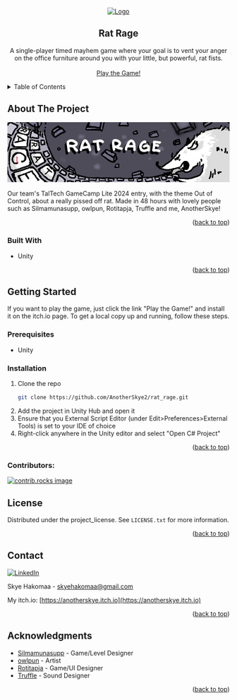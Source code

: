 <!-- Improved compatibility of back to top link: See: https://github.com/othneildrew/Best-README-Template/pull/73 -->
<a id="readme-top"></a>
<!--
*** Thanks for checking out the Best-README-Template. If you have a suggestion
*** that would make this better, please fork the repo and create a pull request
*** or simply open an issue with the tag "enhancement".
*** Don't forget to give the project a star!
*** Thanks again! Now go create something AMAZING! :D
-->



<!-- PROJECT SHIELDS -->
<!--
*** I'm using markdown "reference style" links for readability.
*** Reference links are enclosed in brackets [ ] instead of parentheses ( ).
*** See the bottom of this document for the declaration of the reference variables
*** for contributors-url, forks-url, etc. This is an optional, concise syntax you may use.
*** https://www.markdownguide.org/basic-syntax/#reference-style-links
-->




<!-- PROJECT LOGO -->
<br />
<div align="center">
  <a href="https://github.com/AnotherSkye2/rat_rage">
    <img src="images/logo.png" alt="Logo" width="80" height="80">
  </a>

<h2 align="center">Rat Rage</h2>

  <p align="center">
     A single-player timed mayhem game where your goal is to vent your anger on the office furniture around you with your little, but powerful, rat fists.
    <br />
    <br />
    <a href="https://owlpun.itch.io/rat-rage">Play the Game!</a>
  </p>
</div>



<!-- TABLE OF CONTENTS -->
<details>
  <summary>Table of Contents</summary>
  <ol>
    <li>
      <a href="#about-the-project">About The Project</a>
      <ul>
        <li><a href="#built-with">Built With</a></li>
      </ul>
    </li>
    <li>
      <a href="#getting-started">Getting Started</a>
      <ul>
        <li><a href="#prerequisites">Prerequisites</a></li>
        <li><a href="#installation">Installation</a></li>
      </ul>
    </li>
    <li><a href="#license">License</a></li>
    <li><a href="#contact">Contact</a></li>
    <li><a href="#acknowledgments">Acknowledgments</a></li>
  </ol>
</details>



<!-- ABOUT THE PROJECT -->
## About The Project

![Alt text][product-screenshot]

Our team's TalTech GameCamp Lite 2024 entry, with the theme Out of Control, about a really pissed off rat. Made in 48 hours with lovely people such as Silmamunasupp, owlpun, Rotitapja, Truffle and me, AnotherSkye!


<p align="right">(<a href="#readme-top">back to top</a>)</p>

### Built With

* Unity

<p align="right">(<a href="#readme-top">back to top</a>)</p>

<!-- GETTING STARTED -->
## Getting Started

If you want to play the game, just click the link "Play the Game!" and install it on the itch.io page.
To get a local copy up and running, follow these steps.

### Prerequisites

* Unity


### Installation

1. Clone the repo
   ```sh
   git clone https://github.com/AnotherSkye2/rat_rage.git
   ```
2. Add the project in Unity Hub and open it
3. Ensure that you External Script Editor (under Edit>Preferences>External Tools) is set to your IDE of choice
4. Right-click anywhere in the Unity editor and select "Open C# Project"

<p align="right">(<a href="#readme-top">back to top</a>)</p>

### Contributors:

<a href="https://github.com/AnotherSkye2/rat_rage/graphs/contributors">
  <img src="https://contrib.rocks/image?repo=AnotherSkye2/rat_rage" alt="contrib.rocks image" />
</a>



<!-- LICENSE -->
## License

Distributed under the project_license. See `LICENSE.txt` for more information.

<p align="right">(<a href="#readme-top">back to top</a>)</p>



<!-- CONTACT -->
## Contact

[![LinkedIn][linkedin-shield]][linkedin-url]

Skye Hakomaa - skyehakomaa@gmail.com

My itch.io: [https://anotherskye.itch.io](https://anotherskye.itch.io)

<p align="right">(<a href="#readme-top">back to top</a>)</p>

<!-- ACKNOWLEDGMENTS -->
## Acknowledgments

* [Silmamunasupp](https://silmamunasupp.itch.io/) - Game/Level Designer
* [owlpun](https://owlpun.itch.io) - Artist
* [Rotitapja](https://rotitapja.itch.io/) - Game/UI Designer
* [Truffle](https://truffl3.itch.io/) - Sound Designer

<p align="right">(<a href="#readme-top">back to top</a>)</p>


<!-- MARKDOWN LINKS & IMAGES -->
<!-- https://www.markdownguide.org/basic-syntax/#reference-style-links -->
[product-screenshot]: rat_rage_banner.png
[linkedin-shield]: https://img.shields.io/badge/-LinkedIn-black.svg?style=for-the-badge&logo=linkedin&colorB=555
[linkedin-url]: https://www.linkedin.com/in/skye-hakomaa-0k0/